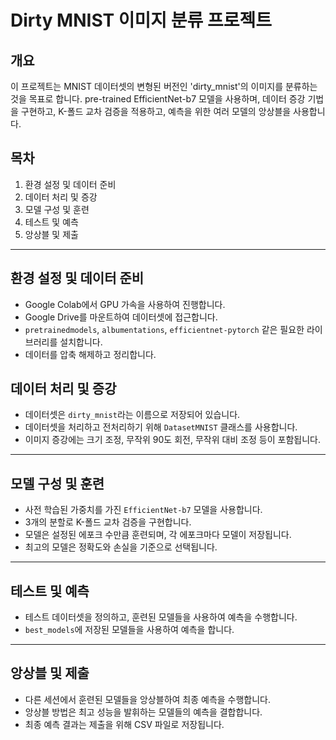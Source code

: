# Dirty MNIST 이미지 분류 프로젝트

## 개요
이 프로젝트는 MNIST 데이터셋의 변형된 버전인 'dirty_mnist'의 이미지를 분류하는 것을 목표로 합니다.  pre-trained EfficientNet-b7 모델을 사용하며, 데이터 증강 기법을 구현하고, K-폴드 교차 검증을 적용하고, 예측을 위한 여러 모델의 앙상블을 사용합니다.

## 목차
1. 환경 설정 및 데이터 준비
2. 데이터 처리 및 증강
3. 모델 구성 및 훈련
4. 테스트 및 예측
5. 앙상블 및 제출

---

## 환경 설정 및 데이터 준비
- Google Colab에서 GPU 가속을 사용하여 진행합니다.
- Google Drive를 마운트하여 데이터셋에 접근합니다.
- `pretrainedmodels`, `albumentations`, `efficientnet-pytorch` 같은 필요한 라이브러리를 설치합니다.
- 데이터를 압축 해제하고 정리합니다.


## 데이터 처리 및 증강
- 데이터셋은 `dirty_mnist`라는 이름으로 저장되어 있습니다.
- 데이터셋을 처리하고 전처리하기 위해 `DatasetMNIST` 클래스를 사용합니다.
- 이미지 증강에는 크기 조정, 무작위 90도 회전, 무작위 대비 조정 등이 포함됩니다.

---

## 모델 구성 및 훈련
- 사전 학습된 가중치를 가진 `EfficientNet-b7` 모델을 사용합니다.
- 3개의 분할로 K-폴드 교차 검증을 구현합니다.
- 모델은 설정된 에포크 수만큼 훈련되며, 각 에포크마다 모델이 저장됩니다.
- 최고의 모델은 정확도와 손실을 기준으로 선택됩니다.

---

## 테스트 및 예측
- 테스트 데이터셋을 정의하고, 훈련된 모델들을 사용하여 예측을 수행합니다.
- `best_models`에 저장된 모델들을 사용하여 예측을 합니다.

---

## 앙상블 및 제출
- 다른 세션에서 훈련된 모델들을 앙상블하여 최종 예측을 수행합니다.
- 앙상블 방법은 최고 성능을 발휘하는 모델들의 예측을 결합합니다.
- 최종 예측 결과는 제출을 위해 CSV 파일로 저장됩니다.

